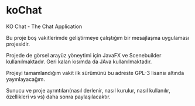 # koChat
KO Chat -  The Chat Application

Bu proje boş vakitlerimde geliştirmeye çalıştığım bir mesajlaşma uygulaması projesidir.

Projede de görsel arayüz yöneytimi için JavaFX ve Scenebuilder kullanılmaktadır. Geri kalan kısımda da JAva kullanılmaktadır.

Projeyi tamamlandığım vakit ilk sürümünü bu adreste GPL-3 lisansı altında yayınlayacağım.

Sunucu ve proje ayrıntıları(nasıl derlenir, nasıl kurulur, nasıl kullanılır, özellikleri vs vs) daha sonra paylaşılacaktır.
